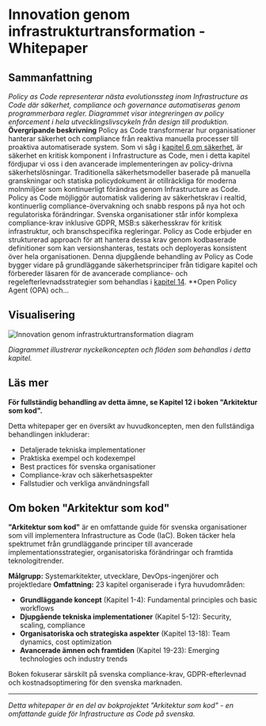 # Innovation genom infrastrukturtransformation - Whitepaper

## Sammanfattning

*Policy as Code representerar nästa evolutionssteg inom Infrastructure as Code där säkerhet, compliance och governance automatiseras genom programmerbara regler. Diagrammet visar integreringen av policy enforcement i hela utvecklingslivscykeln från design till produktion.* **Övergripande beskrivning** Policy as Code transformerar hur organisationer hanterar säkerhet och compliance från reaktiva manuella processer till proaktiva automatiserade system. Som vi såg i [kapitel 6 om säkerhet](06_kapitel5.md), är säkerhet en kritisk komponent i Infrastructure as Code, men i detta kapitel fördjupar vi oss i den avancerade implementeringen av policy-drivna säkerhetslösningar. Traditionella säkerhetsmodeller baserade på manuella granskningar och statiska policydokument är otillräckliga för moderna molnmiljöer som kontinuerligt förändras genom Infrastructure as Code. Policy as Code möjliggör automatisk validering av säkerhetskrav i realtid, kontinuerlig compliance-övervakning och snabb respons på nya hot och regulatoriska förändringar. Svenska organisationer står inför komplexa compliance-krav inklusive GDPR, MSB:s säkerhesskrav för kritisk infrastruktur, och branschspecifika regleringar. Policy as Code erbjuder en strukturerad approach för att hantera dessa krav genom kodbaserade definitioner som kan versionshanteras, testats och deployeras konsistent över hela organisationen. Denna djupgående behandling av Policy as Code bygger vidare på grundläggande säkerhetsprinciper från tidigare kapitel och förbereder läsaren för de avancerade compliance- och regelefterlevnadsstrategier som behandlas i [kapitel 14](14_kapitel13.md). **Open Policy Agent (OPA) och...

## Visualisering

![Innovation genom infrastrukturtransformation diagram](../docs/images/diagram_12_kapitel11.png)

*Diagrammet illustrerar nyckelkoncepten och flöden som behandlas i detta kapitel.*

## Läs mer

**För fullständig behandling av detta ämne, se Kapitel 12 i boken "Arkitektur som kod".**

Detta whitepaper ger en översikt av huvudkoncepten, men den fullständiga behandlingen inkluderar:
- Detaljerade tekniska implementationer
- Praktiska exempel och kodexempel
- Best practices för svenska organisationer
- Compliance-krav och säkerhetsaspekter
- Fallstudier och verkliga användningsfall

## Om boken "Arkitektur som kod"

**"Arkitektur som kod"** är en omfattande guide för svenska organisationer som vill implementera Infrastructure as Code (IaC). Boken täcker hela spektrumet från grundläggande principer till avancerade implementationsstrategier, organisatoriska förändringar och framtida teknologitrender.

**Målgrupp:** Systemarkitekter, utvecklare, DevOps-ingenjörer och projektledare
**Omfattning:** 23 kapitel organiserade i fyra huvudområden:
- **Grundläggande koncept** (Kapitel 1-4): Fundamental principles och basic workflows
- **Djupgående tekniska implementationer** (Kapitel 5-12): Security, scaling, compliance
- **Organisatoriska och strategiska aspekter** (Kapitel 13-18): Team dynamics, cost optimization
- **Avancerade ämnen och framtiden** (Kapitel 19-23): Emerging technologies och industry trends

Boken fokuserar särskilt på svenska compliance-krav, GDPR-efterlevnad och kostnadsoptimering för den svenska marknaden.

---

*Detta whitepaper är en del av bokprojektet "Arkitektur som kod" - en omfattande guide för Infrastructure as Code på svenska.*
